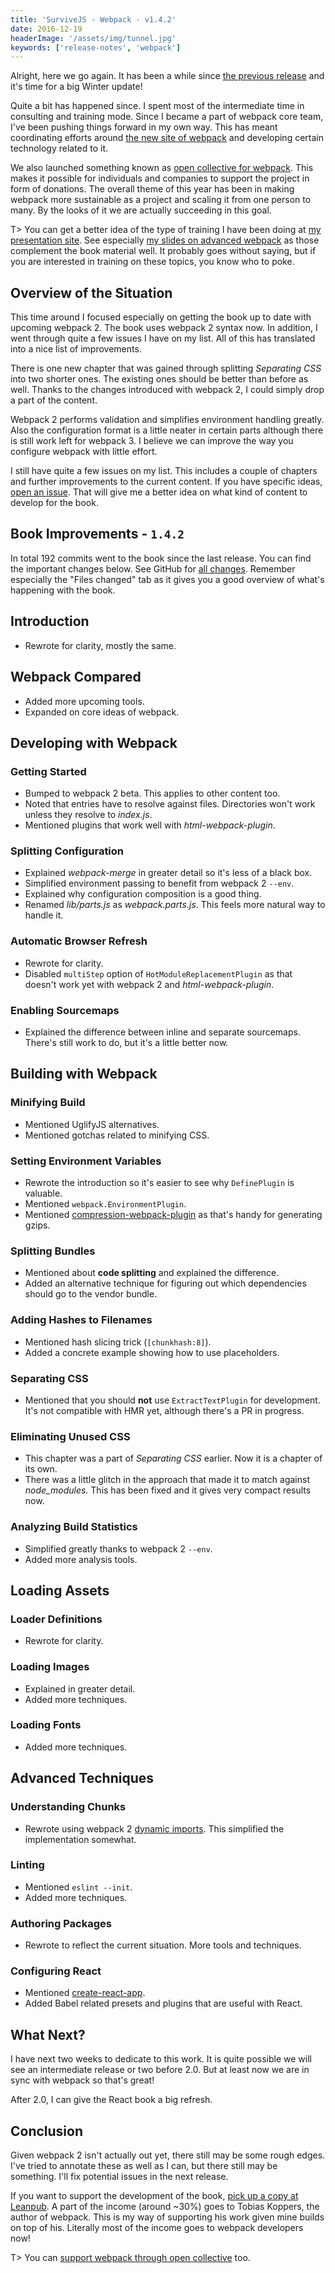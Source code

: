 ```yaml
---
title: 'SurviveJS - Webpack - v1.4.2'
date: 2016-12-19
headerImage: '/assets/img/tunnel.jpg'
keywords: ['release-notes', 'webpack']
---
```


Alright, here we go again. It has been a while since [the previous release](./survivejs-webpack-131) and it's time for a big Winter update!

Quite a bit has happened since. I spent most of the intermediate time in consulting and training mode. Since I became a part of webpack core team, I've been pushing things forward in my own way. This has meant coordinating efforts around [the new site of webpack](https://webpack.js.org/) and developing certain technology related to it.

We also launched something known as [open collective for webpack](https://opencollective.com/webpack). This makes it possible for individuals and companies to support the project in form of donations. The overall theme of this year has been in making webpack more sustainable as a project and scaling it from one person to many. By the looks of it we are actually succeeding in this goal.

T> You can get a better idea of the type of training I have been doing at [my presentation site](https://presentations.survivejs.com/). See especially [my slides on advanced webpack](http://presentations.survivejs.com/advanced-webpack/) as those complement the book material well. It probably goes without saying, but if you are interested in training on these topics, you know who to poke.

## Overview of the Situation

This time around I focused especially on getting the book up to date with upcoming webpack 2. The book uses webpack 2 syntax now. In addition, I went through quite a few issues I have on my list. All of this has translated into a nice list of improvements.

There is one new chapter that was gained through splitting *Separating CSS* into two shorter ones. The existing ones should be better than before as well. Thanks to the changes introduced with webpack 2, I could simply drop a part of the content.

Webpack 2 performs validation and simplifies environment handling greatly. Also the configuration format is a little neater in certain parts although there is still work left for webpack 3. I believe we can improve the way you configure webpack with little effort.

I still have quite a few issues on my list. This includes a couple of chapters and further improvements to the current content. If you have specific ideas, [open an issue](https://github.com/survivejs/webpack/issues). That will give me a better idea on what kind of content to develop for the book.

## Book Improvements - `1.4.2`

In total 192 commits went to the book since the last release. You can find the important changes below. See GitHub for [all changes](https://github.com/survivejs/webpack/compare/v1.3.0...v1.4.2). Remember especially the "Files changed" tab as it gives you a good overview of what's happening with the book.

## Introduction

* Rewrote for clarity, mostly the same.

## Webpack Compared

* Added more upcoming tools.
* Expanded on core ideas of webpack.

## Developing with Webpack

### Getting Started

* Bumped to webpack 2 beta. This applies to other content too.
* Noted that entries have to resolve against files. Directories won't work unless they resolve to *index.js*.
* Mentioned plugins that work well with *html-webpack-plugin*.

### Splitting Configuration

* Explained *webpack-merge* in greater detail so it's less of a black box.
* Simplified environment passing to benefit from webpack 2 `--env`.
* Explained why configuration composition is a good thing.
* Renamed *lib/parts.js* as *webpack.parts.js*. This feels more natural way to handle it.

### Automatic Browser Refresh

* Rewrote for clarity.
* Disabled `multiStep` option of `HotModuleReplacementPlugin` as that doesn't work yet with webpack 2 and *html-webpack-plugin*.

### Enabling Sourcemaps

* Explained the difference between inline and separate sourcemaps. There's still work to do, but it's a little better now.

## Building with Webpack

### Minifying Build

* Mentioned UglifyJS alternatives.
* Mentioned gotchas related to minifying CSS.

### Setting Environment Variables

* Rewrote the introduction so it's easier to see why `DefinePlugin` is valuable.
* Mentioned `webpack.EnvironmentPlugin`.
* Mentioned [compression-webpack-plugin](https://www.npmjs.com/package/compression-webpack-plugin) as that's handy for generating gzips.

### Splitting Bundles

* Mentioned about **code splitting** and explained the difference.
* Added an alternative technique for figuring out which dependencies should go to the vendor bundle.

### Adding Hashes to Filenames

* Mentioned hash slicing trick (`[chunkhash:8]`).
* Added a concrete example showing how to use placeholders.

### Separating CSS

* Mentioned that you should **not** use `ExtractTextPlugin` for development. It's not compatible with HMR yet, although there's a PR in progress.

### Eliminating Unused CSS

* This chapter was a part of *Separating CSS* earlier. Now it is a chapter of its own.
* There was a little glitch in the approach that made it to match against *node_modules*. This has been fixed and it gives very compact results now.

### Analyzing Build Statistics

* Simplified greatly thanks to webpack 2 `--env`.
* Added more analysis tools.

## Loading Assets

### Loader Definitions

* Rewrote for clarity.

### Loading Images

* Explained in greater detail.
* Added more techniques.

### Loading Fonts

* Added more techniques.

## Advanced Techniques

### Understanding Chunks

* Rewrote using webpack 2 [dynamic imports](https://github.com/tc39/proposal-dynamic-import). This simplified the implementation somewhat.

### Linting

* Mentioned `eslint --init`.
* Added more techniques.

### Authoring Packages

* Rewrote to reflect the current situation. More tools and techniques.

### Configuring React

* Mentioned [create-react-app](https://www.npmjs.com/package/create-react-app).
* Added Babel related presets and plugins that are useful with React.

## What Next?

I have next two weeks to dedicate to this work. It is quite possible we will see an intermediate release or two before 2.0. But at least now we are in sync with webpack so that's great!

After 2.0, I can give the React book a big refresh.

## Conclusion

Given webpack 2 isn't actually out yet, there still may be some rough edges. I've tried to annotate these as well as I can, but there still may be something. I'll fix potential issues in the next release.

If you want to support the development of the book, [pick up a copy at Leanpub](https://leanpub.com/survivejs-webpack). A part of the income (around ~30%) goes to Tobias Koppers, the author of webpack. This is my way of supporting his work given mine builds on top of his. Literally most of the income goes to webpack developers now!

T> You can [support webpack through open collective](https://opencollective.com/webpack) too.
